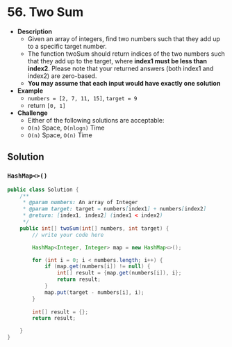 # 56. Two Sum


- **Description**
    - Given an array of integers, find two numbers such that they add up to a specific target number.
    - The function twoSum should return indices of the two numbers such that they add up to the target, where **index1 must be less than index2**. Please note that your returned answers (both index1 and index2) are zero-based.
    - **You may assume that each input would have exactly one solution**
- **Example**
    - `numbers = [2, 7, 11, 15]`, `target = 9`
    - return `[0, 1]`
- **Challenge**
    - Either of the following solutions are acceptable:
    - `O(n)` Space, `O(nlogn)` Time
    - `O(n)` Space, `O(n)` Time



## Solution

### `HashMap<>()`



```java
public class Solution {
    /**
     * @param numbers: An array of Integer
     * @param target: target = numbers[index1] + numbers[index2]
     * @return: [index1, index2] (index1 < index2)
     */
    public int[] twoSum(int[] numbers, int target) {
        // write your code here

        HashMap<Integer, Integer> map = new HashMap<>();

        for (int i = 0; i < numbers.length; i++) {
            if (map.get(numbers[i]) != null) {
                int[] result = {map.get(numbers[i]), i};
                return result;
            }
            map.put(target - numbers[i], i);
        }
        
        int[] result = {};
        return result;

    }
}
```